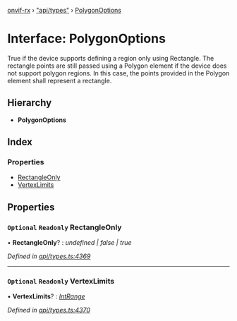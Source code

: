 [onvif-rx](../README.md) › ["api/types"](../modules/_api_types_.md) › [PolygonOptions](_api_types_.polygonoptions.md)

# Interface: PolygonOptions

True if the device supports defining a region only using Rectangle.
The rectangle points are still passed using a Polygon element if the device does not support polygon regions. In this case, the points provided in the Polygon element shall represent a rectangle.

## Hierarchy

* **PolygonOptions**

## Index

### Properties

* [RectangleOnly](_api_types_.polygonoptions.md#optional-readonly-rectangleonly)
* [VertexLimits](_api_types_.polygonoptions.md#optional-readonly-vertexlimits)

## Properties

### `Optional` `Readonly` RectangleOnly

• **RectangleOnly**? : *undefined | false | true*

*Defined in [api/types.ts:4369](https://github.com/patrickmichalina/onvif-rx/blob/3e9b152/src/api/types.ts#L4369)*

___

### `Optional` `Readonly` VertexLimits

• **VertexLimits**? : *[IntRange](_api_types_.intrange.md)*

*Defined in [api/types.ts:4370](https://github.com/patrickmichalina/onvif-rx/blob/3e9b152/src/api/types.ts#L4370)*
